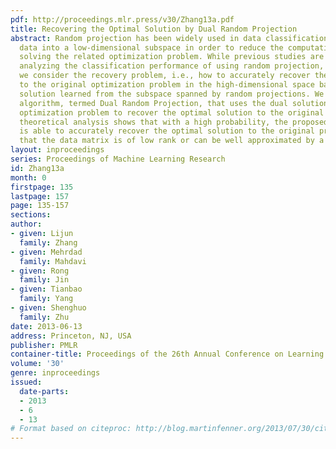 ```yaml
---
pdf: http://proceedings.mlr.press/v30/Zhang13a.pdf
title: Recovering the Optimal Solution by Dual Random Projection
abstract: Random projection has been widely used in data classification. It maps high-dimensional
  data into a low-dimensional subspace in order to reduce the computational cost in
  solving the related optimization problem. While previous studies are focused on
  analyzing the classification performance of using random projection, in this work,
  we consider the recovery problem, i.e., how to accurately recover the optimal solution
  to the original optimization problem in the high-dimensional space based on the
  solution learned from the subspace spanned by random projections. We present a simple
  algorithm, termed Dual Random Projection, that uses the dual solution of the low-dimensional
  optimization problem to recover the optimal solution to the original problem. Our
  theoretical analysis shows that with a high probability, the proposed algorithm
  is able to accurately recover the optimal solution to the original problem, provided
  that the data matrix is of low rank or can be well approximated by a low rank matrix.
layout: inproceedings
series: Proceedings of Machine Learning Research
id: Zhang13a
month: 0
firstpage: 135
lastpage: 157
page: 135-157
sections: 
author:
- given: Lijun
  family: Zhang
- given: Mehrdad
  family: Mahdavi
- given: Rong
  family: Jin
- given: Tianbao
  family: Yang
- given: Shenghuo
  family: Zhu
date: 2013-06-13
address: Princeton, NJ, USA
publisher: PMLR
container-title: Proceedings of the 26th Annual Conference on Learning Theory
volume: '30'
genre: inproceedings
issued:
  date-parts:
  - 2013
  - 6
  - 13
# Format based on citeproc: http://blog.martinfenner.org/2013/07/30/citeproc-yaml-for-bibliographies/
---
```


